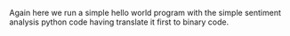 Again here we run a simple hello world program with the simple sentiment analysis python code having translate it first to binary code.

